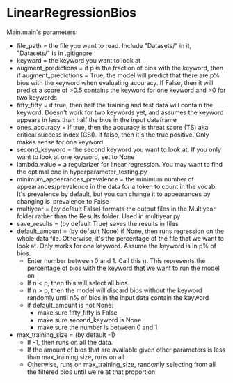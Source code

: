 # LinearRegressionBios

Main.main's parameters:
- file_path = the file you want to read. Include "Datasets/" in it, "Datasets/" is in .gitignore
- keyword = the keyword you want to look at
- augment_predictions = if p is the fraction of bios with the keyword, then if augment_predictions = True, the model will predict that there are p% bios with the keyword when evaluating accuracy. If False, then it will predict a score of >0.5 contains the keyword for one keyword and >0 for two keywords
- fifty_fifty = if true, then half the training and test data will contain the keyword. Doesn't work for two keywords yet, and assumes the keyword appears in less than half the bios in the input dataframe
- ones_accuracy = if true, then the accuracy is threat score (TS) aka critical success index (CSI). If false, then it's the true positive. Only makes sense for one keyword
- second_keyword = the second keyword you want to look at. If you only want to look at one keyword, set to None
- lambda_value = a regularizer for linear regression. You may want to find the optimal one in hyperparameter_testing.py
- minimum_appearances_prevalence = the minimum number of appearances/prevalence in the data for a token to count in the vocab. It's prevalence by default, but you can change it to appearances by changing is_prevalence to False
- multiyear = (by default False) formats the output files in the Multiyear folder rather than the Results folder. Used in multiyear.py
- save_results = (by default True) saves the results in files
- default_amount = (by default None) if None, then runs regression on the whole data file. Otherwise, it's the percentage of the file that we want to look at. Only works for one keyword. Assume the keyword is in p% of bios.
  - Enter number between 0 and 1. Call this n. This represents the percentage of bios with the keyword that we want to run the model on
  - If n < p, then this will select all bios.
  - If n > p, then the model will discard bios without the keyword randomly until n% of bios in the input data contain the keyword
  - if default_amount is not None:
    - make sure fifty_fifty is False
    - make sure second_keyword is None
    - make sure the number is between 0 and 1
- max_training_size = (by default -1) 
  - If -1, then runs on all the data. 
  - If the amount of bios that are available given other parameters is less than max_training size, runs on all
  - Otherwise, runs on max_training_size, randomly selecting from all the filtered bios until we're at that proportion